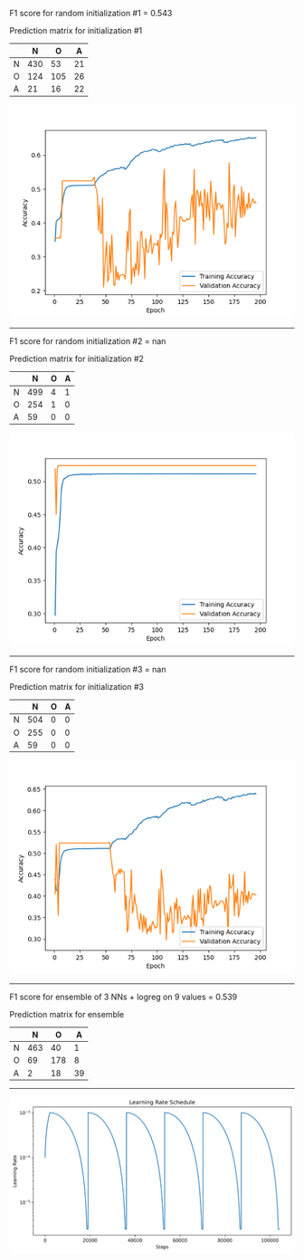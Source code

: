 F1 score for random initialization #1 = 0.543

Prediction matrix for initialization #1

|   | N   | O   | A   |
|---|-----|-----|-----|
| N | 430 | 53  | 21  |
| O | 124 | 105 | 26  |
| A | 21  | 16  | 22  |

![NN #1 learning curve](history_attempt1.png)

---

F1 score for random initialization #2 = nan

Prediction matrix for initialization #2

|   | N   | O   | A   |
|---|-----|-----|-----|
| N | 499 | 4   | 1   |
| O | 254 | 1   | 0   |
| A | 59  | 0   | 0   |

![NN #2 learning curve](history_attempt2.png)

---

F1 score for random initialization #3 = nan

Prediction matrix for initialization #3

|   | N   | O   | A   |
|---|-----|-----|-----|
| N | 504 | 0   | 0   |
| O | 255 | 0   | 0   |
| A | 59  | 0   | 0   |

![NN #3 learning curve](history_attempt3.png)

---

F1 score for ensemble of 3 NNs + logreg on 9 values = 0.539

Prediction matrix for ensemble

|   | N   | O   | A   |
|---|-----|-----|-----|
| N | 463 | 40  | 1   |
| O | 69  | 178 | 8   |
| A | 2   | 18  | 39  |

---

![Learning rate curve](schedule.png)